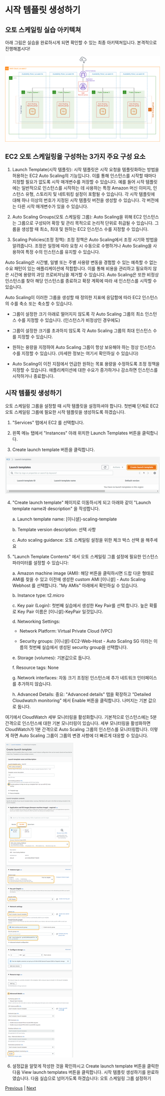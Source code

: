 # 시작 템플릿 생성하기

## 오토 스케일링 실습 아키텍쳐

아래 그림은 실습을 완료하시게 되면 확인할 수 있는 최종 아키텍쳐입니다. 본격적으로 진행해봅시다!

![](../../images/Auto-Scaling-Lab.png)

## EC2 오토 스케일링을 구성하는 3가지 주요 구성 요소

1. Launch Template(시작 템플릿): 시작 템플릿은 시작 요청을 템플릿화하는 방법을 허용하는 EC2 Auto Scaling의 기능입니다. 이를 통해 인스턴스를 시작할 때마다 지정할 필요가 없도록 시작 매개변수를 저장할 수 있습니다. 예를 들어 시작 템플릿에는 일반적으로 인스턴스를 시작하는 데 사용하는 특정 Amazon 머신 이미지, 인스턴스 유형, 스토리지 및 네트워킹 설정이 포함될 수 있습니다. 각 시작 템플릿에 대해 하나 이상의 번호가 지정된 시작 템플릿 버전을 생성할 수 있습니다. 각 버전에는 다른 시작 매개변수가 있을 수 있습니다.

2. Auto Scaling Groups(오토 스케일링 그룹): Auto Scaling을 위해 EC2 인스턴스는 그룹으로 구성되어 확장 및 관리 목적으로 논리적 단위로 취급될 수 있습니다. 그룹을 생성할 때 최소, 최대 및 원하는 EC2 인스턴스 수를 지정할 수 있습니다.

3. Scaling Policies(조정 정책): 조정 정책은 Auto Scaling에서 조정 시기와 방법을 알려줍니다. 조정은 일정에 따라 요청 시 수동으로 수행하거나 Auto Scaling을 사용하여 특정 수의 인스턴스를 유지할 수 있습니다.

Auto Scaling은 시간별, 일별 또는 주별 사용량 변동을 경험할 수 있는 예측할 수 없는 수요 패턴이 있는 애플리케이션에 적합합니다. 이를 통해 비용을 관리하고 필요하지 않은 시간에 용량의 과잉 프로비저닝을 제거할 수 있습니다. Auto Scaling은 또한 비정상 인스턴스를 찾아 해당 인스턴스를 종료하고 확장 계획에 따라 새 인스턴스를 시작할 수 있습니다.

Auto Scaling이 이러한 그룹을 생성할 때 정의한 지표에 응답함에 따라 EC2 인스턴스의 수를 축소 또는 축소할 수 있습니다.

- 그룹이 설정한 크기 아래로 떨어지지 않도록 각 Auto Scaling 그룹의 최소 인스턴스 수를 지정할 수 있습니다. (인스턴스가 비정상인 경우에도)

- 그룹이 설정한 크기를 초과하지 않도록 각 Auto Scaling 그룹의 최대 인스턴스 수를 지정할 수 있습니다.

- 원하는 용량을 지정하여 Auto Scaling 그룹이 항상 보유해야 하는 정상 인스턴스 수를 지정할 수 있습니다. (자세한 정보는 여기서  확인하실 수 있습니다)

- Auto Scaling이 이전 지점에서 언급한 원하는 목표 용량을 수정하도록 조정 정책을 지정할 수 있습니다. 애플리케이션에 대한 수요가 증가하거나 감소하면 인스턴스를 시작하거나 종료합니다.

## 시작 템플릿 생성하기
오토 스케일링 그룹을 설정할 때 시작 템플릿을 설정하셔야 합니다. 첫번째 단계로 EC2 오토 스케일링 그룹에 필요한 시작 템플릿을 생성하도록 하겠습니다.

1. "Services" 탭에서 EC2 를 선택합니다.

2. 왼쪽 메뉴 탭에서 "Instances" 아래 위치한 Launch Templates 버튼을 클릭합니다.

3. Create launch template 버튼을 클릭합니다.

![](../../images/2.1-select-create-launch-template.png)

4. "Create launch template" 페이지로 이동하시게 되고 아래와 같이 "Launch template name과 description" 을 작성합니다.

    a. Launch template name: [이니셜]-scaling-template

    b. Template version description: 선택 사항

    c. Auto scaling guidance: 오토 스케일링 설정을 위한 체크 박스 선택 을 해주세요

5. "Launch Template Contents" 에서 오토 스케일링 그룹 설정에 필요한 인스턴스 파라미터를 설정할 수 있습니다:

    a. Amazon machine image (AMI): 해당 버튼을 클릭하시면 드랍 다운 형태로 AMI를 찾을 수 있고 이전에 생성한 custom AMI [이니셜] - Auto Scaling Webhost 를 선택합니다. "My AMIs" 아래에서 확인하실 수 있습니다.

    b. Instance type: t2.micro

    c. Key pair (Login): 첫번째 실습에서 생성한 Key Pair를 선택 합니다. 높은 확률로 Key Pair 이름은 [이니셜]-KeyPair 일것입니다.

    d. Networking Settings:

    - Network Platform: Virtual Private Cloud (VPC)

    - Security groups: [이니셜]-EC2-Web-Host - Auto Scaling SG 이라는 이름의 첫번째 실습에서 생성된 security group을 선택합니다.

    e. Storage (volumes): 기본값으로 둡니다.

    f. Resource tags: None

    g. Network interfaces: 자동 크기 조정된 인스턴스에 추가 네트워크 인터페이스를 추가하지 않습니다.

    h. Advanced Details: 중요: "Advanced details" 탭을 확장하고 "Detailed Cloudwatch monitoring" 에서 Enable 버튼을 클릭합니다. 나머지는 기본 값으로 둡니다.

여기에서 CloudWatch 세부 모니터링을 활성화합니다. 기본적으로 인스턴스에는 5분 간격으로 인스턴스에 대한 기본 모니터링이 있습니다. 세부 모니터링을 활성화하면 CloudWatch가 1분 간격으로 Auto Scaling 그룹의 인스턴스를 모니터링합니다. 이렇게 하면 Auto Scaling 그룹이 그룹의 변경 사항에 더 빠르게 대응할 수 있습니다.

![](../../images/2.2-create-launch-template.png)

6. 설정값을 알맞게 작성한 것을 확인하시고 Create launch template 버튼을 클릭한 다음 View launch templates 버튼을 클릭합니다. 시작 템플릿 생성하기를 완료하였습니다.
다음 실습으로 넘어가도록 하겠습니다: 오토 스케일링 그룹 설정하기

[Previous](./2-ec2-as.md) | [Next](./3-ec2-as.md)
